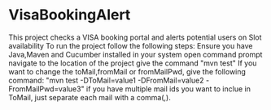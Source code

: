 # VisaBookingAlert
This project checks a VISA booking portal and alerts potential users on Slot availability
To run the project follow the following steps:
Ensure you have Java,Maven and Cucumber installed in your system
open command prompt
navigate to the location of the project
give the command "mvn test"
If you want to change the toMail,fromMail or fromMailPwd, give the following command:
"mvn test -DToMail=value1 -DFromMail=value2 -FromMailPwd=value3"
if you have multiple mail ids you want to inclue in ToMail, just separate each mail with a comma(,).
